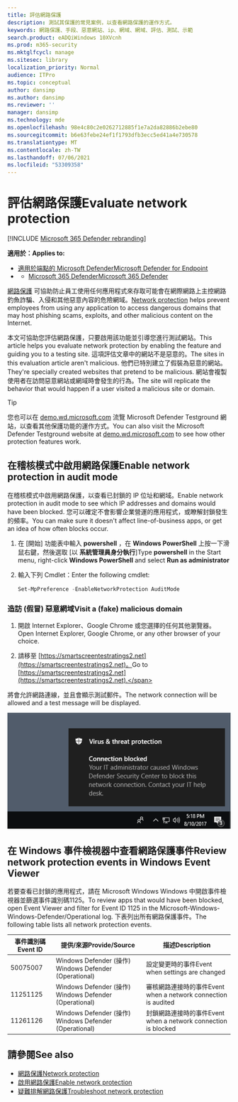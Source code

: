 ```yaml
---
title: 評估網路保護
description: 測試其保護的常見案例，以查看網路保護的運作方式。
keywords: 網路保護、手段、惡意網站、ip、網域、網域、評估、測試、示範
search.product: eADQiWindows 10XVcnh
ms.prod: m365-security
ms.mktglfcycl: manage
ms.sitesec: library
localization_priority: Normal
audience: ITPro
ms.topic: conceptual
author: dansimp
ms.author: dansimp
ms.reviewer: ''
manager: dansimp
ms.technology: mde
ms.openlocfilehash: 98e4c80c2e0262712885f1e7a2da82886b2ebe80
ms.sourcegitcommit: b6e63febe24ef1f1793dfb3ecc5ed41a4e730578
ms.translationtype: MT
ms.contentlocale: zh-TW
ms.lasthandoff: 07/06/2021
ms.locfileid: "53309358"
---
```

# <a name="evaluate-network-protection"></a><span data-ttu-id="4b5d7-104">評估網路保護</span><span class="sxs-lookup"><span data-stu-id="4b5d7-104">Evaluate network protection</span></span>

[!INCLUDE [Microsoft 365 Defender rebranding](../../includes/microsoft-defender.md)]

<span data-ttu-id="4b5d7-105">**適用於：**</span><span class="sxs-lookup"><span data-stu-id="4b5d7-105">**Applies to:**</span></span>
- [<span data-ttu-id="4b5d7-106">適用於端點的 Microsoft Defender</span><span class="sxs-lookup"><span data-stu-id="4b5d7-106">Microsoft Defender for Endpoint</span></span>](https://go.microsoft.com/fwlink/?linkid=2154037)
- - [<span data-ttu-id="4b5d7-107">Microsoft 365 Defender</span><span class="sxs-lookup"><span data-stu-id="4b5d7-107">Microsoft 365 Defender</span></span>](https://go.microsoft.com/fwlink/?linkid=2118804)

<span data-ttu-id="4b5d7-108">[網路保護](network-protection.md) 可協助防止員工使用任何應用程式來存取可能會在網際網路上主控網路釣魚詐騙、入侵和其他惡意內容的危險網域。</span><span class="sxs-lookup"><span data-stu-id="4b5d7-108">[Network protection](network-protection.md) helps prevent employees from using any application to access dangerous domains that may host phishing scams, exploits, and other malicious content on the Internet.</span></span>

<span data-ttu-id="4b5d7-109">本文可協助您評估網路保護，只要啟用該功能並引導您進行測試網站。</span><span class="sxs-lookup"><span data-stu-id="4b5d7-109">This article helps you evaluate network protection by enabling the feature and guiding you to a testing site.</span></span> <span data-ttu-id="4b5d7-110">這項評估文章中的網站不是惡意的。</span><span class="sxs-lookup"><span data-stu-id="4b5d7-110">The sites in this evaluation article aren't malicious.</span></span> <span data-ttu-id="4b5d7-111">他們已特別建立了假裝為惡意的網站。</span><span class="sxs-lookup"><span data-stu-id="4b5d7-111">They're specially created websites that pretend to be malicious.</span></span> <span data-ttu-id="4b5d7-112">網站會複製使用者在訪問惡意網站或網域時會發生的行為。</span><span class="sxs-lookup"><span data-stu-id="4b5d7-112">The site will replicate the behavior that would happen if a user visited a malicious site or domain.</span></span>

> [!TIP]
> <span data-ttu-id="4b5d7-113">您也可以在 [demo.wd.microsoft.com](https://demo.wd.microsoft.com?ocid=cx-wddocs-testground) 流覽 Microsoft Defender Testground 網站，以查看其他保護功能的運作方式。</span><span class="sxs-lookup"><span data-stu-id="4b5d7-113">You can also visit the Microsoft Defender Testground website at [demo.wd.microsoft.com](https://demo.wd.microsoft.com?ocid=cx-wddocs-testground) to see how other protection features work.</span></span>

## <a name="enable-network-protection-in-audit-mode"></a><span data-ttu-id="4b5d7-114">在稽核模式中啟用網路保護</span><span class="sxs-lookup"><span data-stu-id="4b5d7-114">Enable network protection in audit mode</span></span>

<span data-ttu-id="4b5d7-115">在稽核模式中啟用網路保護，以查看已封鎖的 IP 位址和網域。</span><span class="sxs-lookup"><span data-stu-id="4b5d7-115">Enable network protection in audit mode to see which IP addresses and domains would have been blocked.</span></span> <span data-ttu-id="4b5d7-116">您可以確定不會影響企業營運的應用程式，或瞭解封鎖發生的頻率。</span><span class="sxs-lookup"><span data-stu-id="4b5d7-116">You can make sure it doesn't affect line-of-business apps, or get an idea of how often blocks occur.</span></span>

1. <span data-ttu-id="4b5d7-117">在 [開始] 功能表中輸入 **powershell** ，在 **Windows PowerShell** 上按一下滑鼠右鍵，然後選取 [以 **系統管理員身分執行**]</span><span class="sxs-lookup"><span data-stu-id="4b5d7-117">Type **powershell** in the Start menu, right-click **Windows PowerShell** and select **Run as administrator**</span></span>
2. <span data-ttu-id="4b5d7-118">輸入下列 Cmdlet：</span><span class="sxs-lookup"><span data-stu-id="4b5d7-118">Enter the following cmdlet:</span></span>

    ```PowerShell
    Set-MpPreference -EnableNetworkProtection AuditMode
    ```

### <a name="visit-a-fake-malicious-domain"></a><span data-ttu-id="4b5d7-119">造訪 (假冒) 惡意網域</span><span class="sxs-lookup"><span data-stu-id="4b5d7-119">Visit a (fake) malicious domain</span></span>

1. <span data-ttu-id="4b5d7-120">開啟 Internet Explorer、Google Chrome 或您選擇的任何其他瀏覽器。</span><span class="sxs-lookup"><span data-stu-id="4b5d7-120">Open Internet Explorer, Google Chrome, or any other browser of your choice.</span></span>

1. <span data-ttu-id="4b5d7-121">請移至 [https://smartscreentestratings2.net](https://smartscreentestratings2.net)。</span><span class="sxs-lookup"><span data-stu-id="4b5d7-121">Go to [https://smartscreentestratings2.net](https://smartscreentestratings2.net).</span></span>

<span data-ttu-id="4b5d7-122">將會允許網路連線，並且會顯示測試郵件。</span><span class="sxs-lookup"><span data-stu-id="4b5d7-122">The network connection will be allowed and a test message will be displayed.</span></span>

![通知連線已封鎖的範例通知：您的 IT 系統管理員造成 Windows 安全性封鎖此網路連接。](images/np-notif.png)

## <a name="review-network-protection-events-in-windows-event-viewer"></a><span data-ttu-id="4b5d7-125">在 Windows 事件檢視器中查看網路保護事件</span><span class="sxs-lookup"><span data-stu-id="4b5d7-125">Review network protection events in Windows Event Viewer</span></span>

<span data-ttu-id="4b5d7-126">若要查看已封鎖的應用程式，請在 Microsoft Windows Windows 中開啟事件檢視器並篩選事件識別碼1125。</span><span class="sxs-lookup"><span data-stu-id="4b5d7-126">To review apps that would have been blocked, open Event Viewer and filter for Event ID 1125 in the Microsoft-Windows-Windows-Defender/Operational log.</span></span> <span data-ttu-id="4b5d7-127">下表列出所有網路保護事件。</span><span class="sxs-lookup"><span data-stu-id="4b5d7-127">The following table lists all network protection events.</span></span>

| <span data-ttu-id="4b5d7-128">事件識別碼</span><span class="sxs-lookup"><span data-stu-id="4b5d7-128">Event ID</span></span> | <span data-ttu-id="4b5d7-129">提供/來源</span><span class="sxs-lookup"><span data-stu-id="4b5d7-129">Provide/Source</span></span> | <span data-ttu-id="4b5d7-130">描述</span><span class="sxs-lookup"><span data-stu-id="4b5d7-130">Description</span></span> |
|-|-|-|
|<span data-ttu-id="4b5d7-131">5007</span><span class="sxs-lookup"><span data-stu-id="4b5d7-131">5007</span></span> | <span data-ttu-id="4b5d7-132">Windows Defender (操作) </span><span class="sxs-lookup"><span data-stu-id="4b5d7-132">Windows Defender (Operational)</span></span> | <span data-ttu-id="4b5d7-133">設定變更時的事件</span><span class="sxs-lookup"><span data-stu-id="4b5d7-133">Event when settings are changed</span></span> |
|<span data-ttu-id="4b5d7-134">1125</span><span class="sxs-lookup"><span data-stu-id="4b5d7-134">1125</span></span> | <span data-ttu-id="4b5d7-135">Windows Defender (操作) </span><span class="sxs-lookup"><span data-stu-id="4b5d7-135">Windows Defender (Operational)</span></span> | <span data-ttu-id="4b5d7-136">審核網路連接時的事件</span><span class="sxs-lookup"><span data-stu-id="4b5d7-136">Event when a network connection is audited</span></span> |
|<span data-ttu-id="4b5d7-137">1126</span><span class="sxs-lookup"><span data-stu-id="4b5d7-137">1126</span></span> | <span data-ttu-id="4b5d7-138">Windows Defender (操作) </span><span class="sxs-lookup"><span data-stu-id="4b5d7-138">Windows Defender (Operational)</span></span> | <span data-ttu-id="4b5d7-139">封鎖網路連接時的事件</span><span class="sxs-lookup"><span data-stu-id="4b5d7-139">Event when a network connection is blocked</span></span> |

## <a name="see-also"></a><span data-ttu-id="4b5d7-140">請參閱</span><span class="sxs-lookup"><span data-stu-id="4b5d7-140">See also</span></span>

* [<span data-ttu-id="4b5d7-141">網路保護</span><span class="sxs-lookup"><span data-stu-id="4b5d7-141">Network protection</span></span>](network-protection.md)
* [<span data-ttu-id="4b5d7-142">啟用網路保護</span><span class="sxs-lookup"><span data-stu-id="4b5d7-142">Enable network protection</span></span>](enable-network-protection.md)
* [<span data-ttu-id="4b5d7-143">疑難排解網路保護</span><span class="sxs-lookup"><span data-stu-id="4b5d7-143">Troubleshoot network protection</span></span>](troubleshoot-np.md)
